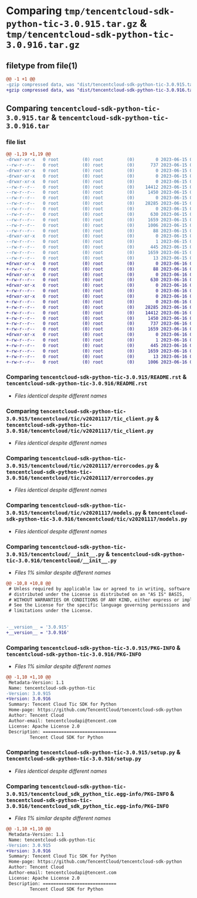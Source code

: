 # Comparing `tmp/tencentcloud-sdk-python-tic-3.0.915.tar.gz` & `tmp/tencentcloud-sdk-python-tic-3.0.916.tar.gz`

## filetype from file(1)

```diff
@@ -1 +1 @@
-gzip compressed data, was "dist/tencentcloud-sdk-python-tic-3.0.915.tar", last modified: Thu Jun 15 00:35:26 2023, max compression
+gzip compressed data, was "dist/tencentcloud-sdk-python-tic-3.0.916.tar", last modified: Fri Jun 16 00:43:08 2023, max compression
```

## Comparing `tencentcloud-sdk-python-tic-3.0.915.tar` & `tencentcloud-sdk-python-tic-3.0.916.tar`

### file list

```diff
@@ -1,19 +1,19 @@
-drwxr-xr-x   0 root         (0) root         (0)        0 2023-06-15 00:35:26.000000 tencentcloud-sdk-python-tic-3.0.915/
--rw-r--r--   0 root         (0) root         (0)      737 2023-06-15 00:35:26.000000 tencentcloud-sdk-python-tic-3.0.915/README.rst
-drwxr-xr-x   0 root         (0) root         (0)        0 2023-06-15 00:35:26.000000 tencentcloud-sdk-python-tic-3.0.915/tencentcloud/
-drwxr-xr-x   0 root         (0) root         (0)        0 2023-06-15 00:35:26.000000 tencentcloud-sdk-python-tic-3.0.915/tencentcloud/tic/
-drwxr-xr-x   0 root         (0) root         (0)        0 2023-06-15 00:35:26.000000 tencentcloud-sdk-python-tic-3.0.915/tencentcloud/tic/v20201117/
--rw-r--r--   0 root         (0) root         (0)    14412 2023-06-15 00:35:26.000000 tencentcloud-sdk-python-tic-3.0.915/tencentcloud/tic/v20201117/tic_client.py
--rw-r--r--   0 root         (0) root         (0)     1450 2023-06-15 00:35:26.000000 tencentcloud-sdk-python-tic-3.0.915/tencentcloud/tic/v20201117/errorcodes.py
--rw-r--r--   0 root         (0) root         (0)        0 2023-06-15 00:35:26.000000 tencentcloud-sdk-python-tic-3.0.915/tencentcloud/tic/v20201117/__init__.py
--rw-r--r--   0 root         (0) root         (0)    28285 2023-06-15 00:35:26.000000 tencentcloud-sdk-python-tic-3.0.915/tencentcloud/tic/v20201117/models.py
--rw-r--r--   0 root         (0) root         (0)        0 2023-06-15 00:35:26.000000 tencentcloud-sdk-python-tic-3.0.915/tencentcloud/tic/__init__.py
--rw-r--r--   0 root         (0) root         (0)      630 2023-06-15 00:35:26.000000 tencentcloud-sdk-python-tic-3.0.915/tencentcloud/__init__.py
--rw-r--r--   0 root         (0) root         (0)     1659 2023-06-15 00:35:26.000000 tencentcloud-sdk-python-tic-3.0.915/PKG-INFO
--rw-r--r--   0 root         (0) root         (0)     1006 2023-06-15 00:35:26.000000 tencentcloud-sdk-python-tic-3.0.915/setup.py
--rw-r--r--   0 root         (0) root         (0)       88 2023-06-15 00:35:26.000000 tencentcloud-sdk-python-tic-3.0.915/setup.cfg
-drwxr-xr-x   0 root         (0) root         (0)        0 2023-06-15 00:35:26.000000 tencentcloud-sdk-python-tic-3.0.915/tencentcloud_sdk_python_tic.egg-info/
--rw-r--r--   0 root         (0) root         (0)        1 2023-06-15 00:35:26.000000 tencentcloud-sdk-python-tic-3.0.915/tencentcloud_sdk_python_tic.egg-info/dependency_links.txt
--rw-r--r--   0 root         (0) root         (0)      445 2023-06-15 00:35:26.000000 tencentcloud-sdk-python-tic-3.0.915/tencentcloud_sdk_python_tic.egg-info/SOURCES.txt
--rw-r--r--   0 root         (0) root         (0)     1659 2023-06-15 00:35:26.000000 tencentcloud-sdk-python-tic-3.0.915/tencentcloud_sdk_python_tic.egg-info/PKG-INFO
--rw-r--r--   0 root         (0) root         (0)       13 2023-06-15 00:35:26.000000 tencentcloud-sdk-python-tic-3.0.915/tencentcloud_sdk_python_tic.egg-info/top_level.txt
+drwxr-xr-x   0 root         (0) root         (0)        0 2023-06-16 00:43:08.000000 tencentcloud-sdk-python-tic-3.0.916/
+-rw-r--r--   0 root         (0) root         (0)       88 2023-06-16 00:43:08.000000 tencentcloud-sdk-python-tic-3.0.916/setup.cfg
+drwxr-xr-x   0 root         (0) root         (0)        0 2023-06-16 00:43:08.000000 tencentcloud-sdk-python-tic-3.0.916/tencentcloud/
+-rw-r--r--   0 root         (0) root         (0)      630 2023-06-16 00:43:08.000000 tencentcloud-sdk-python-tic-3.0.916/tencentcloud/__init__.py
+drwxr-xr-x   0 root         (0) root         (0)        0 2023-06-16 00:43:08.000000 tencentcloud-sdk-python-tic-3.0.916/tencentcloud/tic/
+-rw-r--r--   0 root         (0) root         (0)        0 2023-06-16 00:43:08.000000 tencentcloud-sdk-python-tic-3.0.916/tencentcloud/tic/__init__.py
+drwxr-xr-x   0 root         (0) root         (0)        0 2023-06-16 00:43:08.000000 tencentcloud-sdk-python-tic-3.0.916/tencentcloud/tic/v20201117/
+-rw-r--r--   0 root         (0) root         (0)        0 2023-06-16 00:43:08.000000 tencentcloud-sdk-python-tic-3.0.916/tencentcloud/tic/v20201117/__init__.py
+-rw-r--r--   0 root         (0) root         (0)    28285 2023-06-16 00:43:08.000000 tencentcloud-sdk-python-tic-3.0.916/tencentcloud/tic/v20201117/models.py
+-rw-r--r--   0 root         (0) root         (0)    14412 2023-06-16 00:43:08.000000 tencentcloud-sdk-python-tic-3.0.916/tencentcloud/tic/v20201117/tic_client.py
+-rw-r--r--   0 root         (0) root         (0)     1450 2023-06-16 00:43:08.000000 tencentcloud-sdk-python-tic-3.0.916/tencentcloud/tic/v20201117/errorcodes.py
+-rw-r--r--   0 root         (0) root         (0)      737 2023-06-16 00:43:08.000000 tencentcloud-sdk-python-tic-3.0.916/README.rst
+-rw-r--r--   0 root         (0) root         (0)     1659 2023-06-16 00:43:08.000000 tencentcloud-sdk-python-tic-3.0.916/PKG-INFO
+drwxr-xr-x   0 root         (0) root         (0)        0 2023-06-16 00:43:08.000000 tencentcloud-sdk-python-tic-3.0.916/tencentcloud_sdk_python_tic.egg-info/
+-rw-r--r--   0 root         (0) root         (0)        1 2023-06-16 00:43:08.000000 tencentcloud-sdk-python-tic-3.0.916/tencentcloud_sdk_python_tic.egg-info/dependency_links.txt
+-rw-r--r--   0 root         (0) root         (0)      445 2023-06-16 00:43:08.000000 tencentcloud-sdk-python-tic-3.0.916/tencentcloud_sdk_python_tic.egg-info/SOURCES.txt
+-rw-r--r--   0 root         (0) root         (0)     1659 2023-06-16 00:43:08.000000 tencentcloud-sdk-python-tic-3.0.916/tencentcloud_sdk_python_tic.egg-info/PKG-INFO
+-rw-r--r--   0 root         (0) root         (0)       13 2023-06-16 00:43:08.000000 tencentcloud-sdk-python-tic-3.0.916/tencentcloud_sdk_python_tic.egg-info/top_level.txt
+-rw-r--r--   0 root         (0) root         (0)     1006 2023-06-16 00:43:08.000000 tencentcloud-sdk-python-tic-3.0.916/setup.py
```

### Comparing `tencentcloud-sdk-python-tic-3.0.915/README.rst` & `tencentcloud-sdk-python-tic-3.0.916/README.rst`

 * *Files identical despite different names*

### Comparing `tencentcloud-sdk-python-tic-3.0.915/tencentcloud/tic/v20201117/tic_client.py` & `tencentcloud-sdk-python-tic-3.0.916/tencentcloud/tic/v20201117/tic_client.py`

 * *Files identical despite different names*

### Comparing `tencentcloud-sdk-python-tic-3.0.915/tencentcloud/tic/v20201117/errorcodes.py` & `tencentcloud-sdk-python-tic-3.0.916/tencentcloud/tic/v20201117/errorcodes.py`

 * *Files identical despite different names*

### Comparing `tencentcloud-sdk-python-tic-3.0.915/tencentcloud/tic/v20201117/models.py` & `tencentcloud-sdk-python-tic-3.0.916/tencentcloud/tic/v20201117/models.py`

 * *Files identical despite different names*

### Comparing `tencentcloud-sdk-python-tic-3.0.915/tencentcloud/__init__.py` & `tencentcloud-sdk-python-tic-3.0.916/tencentcloud/__init__.py`

 * *Files 1% similar despite different names*

```diff
@@ -10,8 +10,8 @@
 # Unless required by applicable law or agreed to in writing, software
 # distributed under the License is distributed on an "AS IS" BASIS,
 # WITHOUT WARRANTIES OR CONDITIONS OF ANY KIND, either express or implied.
 # See the License for the specific language governing permissions and
 # limitations under the License.
 
 
-__version__ = '3.0.915'
+__version__ = '3.0.916'
```

### Comparing `tencentcloud-sdk-python-tic-3.0.915/PKG-INFO` & `tencentcloud-sdk-python-tic-3.0.916/PKG-INFO`

 * *Files 1% similar despite different names*

```diff
@@ -1,10 +1,10 @@
 Metadata-Version: 1.1
 Name: tencentcloud-sdk-python-tic
-Version: 3.0.915
+Version: 3.0.916
 Summary: Tencent Cloud Tic SDK for Python
 Home-page: https://github.com/TencentCloud/tencentcloud-sdk-python
 Author: Tencent Cloud
 Author-email: tencentcloudapi@tencent.com
 License: Apache License 2.0
 Description: ============================
         Tencent Cloud SDK for Python
```

### Comparing `tencentcloud-sdk-python-tic-3.0.915/setup.py` & `tencentcloud-sdk-python-tic-3.0.916/setup.py`

 * *Files identical despite different names*

### Comparing `tencentcloud-sdk-python-tic-3.0.915/tencentcloud_sdk_python_tic.egg-info/PKG-INFO` & `tencentcloud-sdk-python-tic-3.0.916/tencentcloud_sdk_python_tic.egg-info/PKG-INFO`

 * *Files 1% similar despite different names*

```diff
@@ -1,10 +1,10 @@
 Metadata-Version: 1.1
 Name: tencentcloud-sdk-python-tic
-Version: 3.0.915
+Version: 3.0.916
 Summary: Tencent Cloud Tic SDK for Python
 Home-page: https://github.com/TencentCloud/tencentcloud-sdk-python
 Author: Tencent Cloud
 Author-email: tencentcloudapi@tencent.com
 License: Apache License 2.0
 Description: ============================
         Tencent Cloud SDK for Python
```

